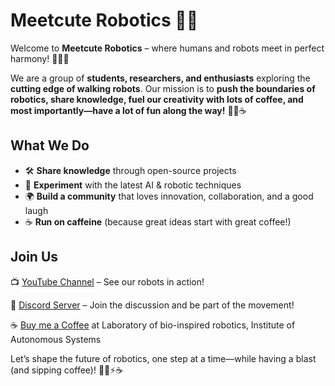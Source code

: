# Meetcute Robotics 🤖✨  

Welcome to **Meetcute Robotics** – where humans and robots meet in perfect harmony! 🌿🤝🤖  

We are a group of **students, researchers, and enthusiasts** exploring the **cutting edge of walking robots**. Our mission is to **push the boundaries of robotics, share knowledge, fuel our creativity with lots of coffee, and most importantly—have a lot of fun along the way!** 🚀🎉☕  

## What We Do  
- 🛠 **Share knowledge** through open-source projects  
- 🤖 **Experiment** with the latest AI & robotic techniques  
- 🌍 **Build a community** that loves innovation, collaboration, and a good laugh  
- ☕ **Run on caffeine** (because great ideas start with great coffee!)  

## Join Us  

📺 [YouTube Channel](https://youtube.com/shorts/FS4RZQhdvbw?si=gV1k0XiApzcYAuOD) – See our robots in action!

💬 [Discord Server](#) – Join the discussion and be part of the movement!

☕ [Buy me a Coffee](https://www.vut.cz/en/people/stanislav-vechet-18462) at Laboratory of bio-inspired robotics, Institute of Autonomous Systems

Let’s shape the future of robotics, one step at a time—while having a blast (and sipping coffee)! 🚶‍♂️⚡☕  
